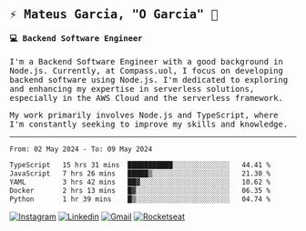 
<samp>
  
## ⚡ Mateus Garcia, "O Garcia" :rocket: 
  

#### 💻 Backend Software Engineer

I'm a Backend Software Engineer with a good background in Node.js. Currently, at Compass.uol, I focus on developing backend software using Node.js. I'm dedicated to exploring and enhancing my expertise in serverless solutions, especially in the AWS Cloud and the serverless framework.

My work primarily involves Node.js and TypeScript, where I'm constantly seeking to improve my skills and knowledge.

---

<!--START_SECTION:waka-->

```txt
From: 02 May 2024 - To: 09 May 2024

TypeScript   15 hrs 31 mins  ███████████░░░░░░░░░░░░░░   44.41 %
JavaScript   7 hrs 26 mins   █████▒░░░░░░░░░░░░░░░░░░░   21.30 %
YAML         3 hrs 42 mins   ██▓░░░░░░░░░░░░░░░░░░░░░░   10.62 %
Docker       2 hrs 13 mins   █▓░░░░░░░░░░░░░░░░░░░░░░░   06.35 %
Python       1 hr 39 mins    █▒░░░░░░░░░░░░░░░░░░░░░░░   04.74 %
```

<!--END_SECTION:waka-->
  
</samp>

[![Instagram](https://img.shields.io/badge/-Mateus%20Garcia-c080ff?style=flat-square&labelColor=c080ff&logo=instagram&logoColor=white&link=https://www.instagram.com/mpg.x)](https://www.instagram.com/mpg.x) 
[![Linkedin](https://img.shields.io/badge/-Mateus%20Garcia-c080ff?style=flat-square&logo=Linkedin&logoColor=white&link=https://www.linkedin.com/in/mpgxc)](https://www.linkedin.com/in/mateusogarcia) 
[![Gmail](https://img.shields.io/badge/-mpgx5.c@gmail.com-c080ff?style=flat-square&logo=Gmail&logoColor=white&link=mailto:diego.schell.f@gmail.com)](mailto:mpgx5.c@gmail.com)
[![Rocketseat](https://img.shields.io/badge/-Rocketseat%20Profile-c080ff?style=flat-square&labelColor=c080ff&logoColor=white&link=https://app.rocketseat.com.br/me/mpgxc)](https://app.rocketseat.com.br/me/mpgxc)
